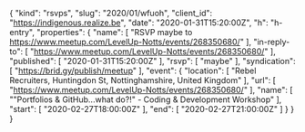 {
  "kind": "rsvps",
  "slug": "2020/01/wfuoh",
  "client_id": "https://indigenous.realize.be",
  "date": "2020-01-31T15:20:00Z",
  "h": "h-entry",
  "properties": {
    "name": [
      "RSVP maybe to https://www.meetup.com/LevelUp-Notts/events/268350680/"
    ],
    "in-reply-to": [
      "https://www.meetup.com/LevelUp-Notts/events/268350680/"
    ],
    "published": [
      "2020-01-31T15:20:00Z"
    ],
    "rsvp": [
      "maybe"
    ],
    "syndication": [
      "https://brid.gy/publish/meetup"
    ],
    "event": {
      "location": [
        "Rebel Recruiters, Huntingdon St, Nottinghamshire, United Kingdom"
      ],
      "url": [
        "https://www.meetup.com/LevelUp-Notts/events/268350680/"
      ],
      "name": [
        "\"Portfolios & GitHub...what do?!\" - Coding & Development Workshop"
      ],
      "start": [
        "2020-02-27T18:00:00Z"
      ],
      "end": [
        "2020-02-27T21:00:00Z"
      ]
    }
  }
}
